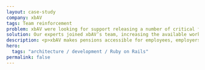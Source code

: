 ```yaml
---
layout: case-study
company: xbAV
tags: Team reinforcement
problem: xbAV were looking for support releasing a number of critical features built with Ruby on Rails.
solution: Our experts joined xbAV’s team, increasing the available workforce while boosting their expertise.
description: <p>xbAV makes pensions accessible for employees, employers and agents.</p><p>They approached Mainmatter when they were looking for support releasing a number of critical features built with Ruby on Rails. Our technology experts joined xbAV’s internal team, increasing the available workforce while boosting their expertise.</p>
hero:
  tags: "architecture / development / Ruby on Rails"
permalink: false
---
```

